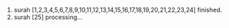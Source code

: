 1. surah [1,2,3,4,5,6,7,8,9,10,11,12,13,14,15,16,17,18,19,20,21,22,23,24] finished.
2. surah [25] processing...
